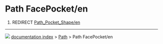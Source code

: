 # Path FacePocket/en
1.  REDIRECT [Path_Pocket_Shape/en](Path_Pocket_Shape/en.md)



---
![](images/Button_right.svg) [documentation index](../README.md) > [Path](Path_Workbench.md) > Path FacePocket/en
